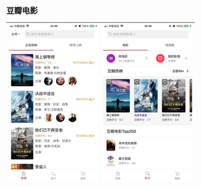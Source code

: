 ## 豆瓣电影

| ![](./preview/02.jpeg)    |  ![](./preview/01.jpeg)    |
| :--------------------------------: | :---------------------------------: |